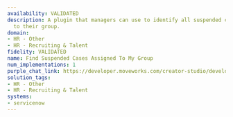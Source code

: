 ```yaml
---
availability: VALIDATED
description: A plugin that managers can use to identify all suspended cases assigned
  to their group.
domain:
- HR - Other
- HR - Recruiting & Talent
fidelity: VALIDATED
name: Find Suspended Cases Assigned To My Group
num_implementations: 1
purple_chat_link: https://developer.moveworks.com/creator-studio/developer-tools/purple-chat/?conversation=%7B%22messages%22%3A%5B%7B%22parts%22%3A%5B%7B%22richText%22%3A%22I+need+to+identify+all+suspended+cases+assigned+to+my+group.%22%7D%5D%2C%22role%22%3A%22user%22%7D%2C%7B%22parts%22%3A%5B%7B%22richText%22%3A%22Okay%2C+I+can+help+with+that.+Which+group+are+you+referring+to%3F%22%7D%5D%2C%22role%22%3A%22assistant%22%7D%2C%7B%22parts%22%3A%5B%7B%22richText%22%3A%22The+IT+Support+Team%22%7D%5D%2C%22role%22%3A%22user%22%7D%2C%7B%22parts%22%3A%5B%7B%22richText%22%3A%22Okay%2C+one+moment+while+I+retrieve+all+suspended+cases+assigned+to+the+IT+Support+Team.%22%7D%5D%2C%22role%22%3A%22assistant%22%7D%2C%7B%22parts%22%3A%5B%7B%22richText%22%3A%22%3Cp%3EHere+are+the+suspended+cases+assigned+to+the+IT+Support+Team%3A%3C%2Fp%3E%5Cn%3Cp%3E%3Cbr%3E%3C%2Fp%3E%5Cn%3Cp%3E1.+%26nbsp%3B%3Cstrong%3ECase+ID%3A%3C%2Fstrong%3E+CS-00123%3C%2Fp%3E%5Cn%3Cul%3E%5Cn++%3Cli%3E%3Cstrong%3ESubject%3A%3C%2Fstrong%3E+Network+Outage%3C%2Fli%3E%5Cn++%3Cli%3E%3Cstrong%3EPriority%3A%3C%2Fstrong%3E+High%3C%2Fli%3E%5Cn++%3Cli%3E%3Cstrong%3EStatus%3A%3C%2Fstrong%3E+Suspended%3C%2Fli%3E%5Cn++%3Cli%3E%3Cstrong%3EAssigned+To%3A%3C%2Fstrong%3E+John+Doe%3C%2Fli%3E%5Cn%3C%2Ful%3E%5Cn%3Cp%3E%3Cbr%3E%3C%2Fp%3E%5Cn%3Cp%3E2.+%26nbsp%3B%3Cstrong%3ECase+ID%3A%3C%2Fstrong%3E+CS-00124%3C%2Fp%3E%5Cn%3Cul%3E%5Cn++%3Cli%3E%3Cstrong%3ESubject%3A%3C%2Fstrong%3E+Email+Delivery+Issues%3C%2Fli%3E%5Cn++%3Cli%3E%3Cstrong%3EPriority%3A%3C%2Fstrong%3E+Medium%3C%2Fli%3E%5Cn++%3Cli%3E%3Cstrong%3EStatus%3A%3C%2Fstrong%3E+Suspended%3C%2Fli%3E%5Cn++%3Cli%3E%3Cstrong%3EAssigned+To%3A%3C%2Fstrong%3E+Jane+Smith%3C%2Fli%3E%5Cn%3C%2Ful%3E%22%7D%2C%7B%22citations%22%3A%5B%7B%22citationTitle%22%3A%22CS00123%22%2C%22connectorName%22%3A%22servicenow%22%7D%2C%7B%22citationTitle%22%3A%22CS00124%22%2C%22connectorName%22%3A%22servicenow%22%7D%5D%7D%5D%2C%22role%22%3A%22assistant%22%7D%5D%7D
solution_tags:
- HR - Other
- HR - Recruiting & Talent
systems:
- servicenow
---
```

